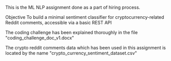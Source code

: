 This is the ML NLP assignment done as a part of hiring process.

Objective
To build a minimal sentiment classifier for cryptocurrency-related Reddit comments, accessible via a basic REST API

The coding challenge has been explained thoroughly in the file "coding_challenge_doc_v1.docx"

The crypto reddit comments data which has been used in this assignment is located by the name "crypto_currency_sentiment_dataset.csv"

